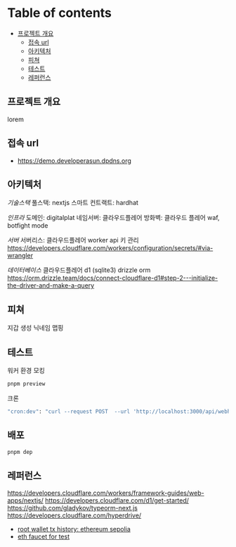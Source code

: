 # Table of contents

- [프로젝트 개요](#프로젝트-개요)
  - [접속 url](#접속-url)
  - [아키텍처](#아키텍처)
  - [피쳐](#피쳐)
  - [테스트](#테스트)
  - [레퍼런스](#레퍼런스)

## 프로젝트 개요

lorem

## 접속 url

- https://demo.developerasun.dpdns.org

## 아키텍처

_기술스택_
풀스택: nextjs
스마트 컨트랙트: hardhat

_인프라_
도메인: digitalplat
네임서버: 클라우드플레어
방화벽: 클라우드 플레어 waf, botfight mode

_서버_
서버리스: 클라우드플레어 worker
api 키 관리
https://developers.cloudflare.com/workers/configuration/secrets/#via-wrangler

_데이터베이스_
클라우드플레어 d1 (sqlite3)
drizzle orm
https://orm.drizzle.team/docs/connect-cloudflare-d1#step-2---initialize-the-driver-and-make-a-query

## 피쳐

지갑 생성
닉네임 맵핑

## 테스트

워커 환경 모킹

```sh
pnpm preview
```

크론

```sh
"cron:dev": "curl --request POST  --url 'http://localhost:3000/api/webhook'  --header 'Authorization: Bearer test-key'"
```

## 배포

```sh
pnpm dep
```

## 레퍼런스

https://developers.cloudflare.com/workers/framework-guides/web-apps/nextjs/
https://developers.cloudflare.com/d1/get-started/
https://github.com/gladykov/typeorm-next.js
https://developers.cloudflare.com/hyperdrive/

- [root wallet tx history: ethereum sepolia](https://sepolia.etherscan.io/address/0xb052cabd197fd9ca9a0a1dc388b25e7326f28439)
- [eth faucet for test](https://cloud.google.com/application/web3/faucet)

